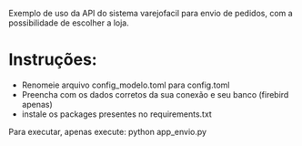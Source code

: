 Exemplo de uso da API do sistema varejofacil para envio de pedidos, com a possibilidade de escolher a loja.

# Instruções:

 - Renomeie arquivo config_modelo.toml para config.toml
 - Preencha com os dados corretos da sua conexão e seu banco (firebird apenas)
 - instale os packages presentes no requirements.txt


Para executar, apenas execute:
python app_envio.py